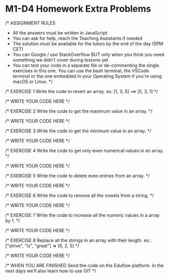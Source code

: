 # M1-D4 Homework Extra Problems

/*
ASSIGNMENT RULES
- All the answers must be written in JavaScript
- You can ask for help, reach the Teaching Assistants if needed
- The solution must be available for the tutors by the end of the day (5PM CET)
- You can Google / use StackOverflow BUT only when you think you need something we didn't cover during lessons yet
- You can test your code in a separate file or de-commenting the single exercises in this one.
You can use the bash terminal, the VSCode terminal or the one embedded in your Operating System if you're using macOS or Linux.
*/

/* EXERCISE 1
Write the code to revert an array.
es:
[1, 3, 5] ==> [5, 3, 1]
*/

/* WRITE YOUR CODE HERE */

/* EXERCISE 2
Write the code to get the maximum value in an array.
*/

/* WRITE YOUR CODE HERE */

/* EXERCISE 3
Write the code to get the minimum value in an array.
*/

/* WRITE YOUR CODE HERE */

/* EXERCISE 4
Write the code to get only even numerical values in an array.
*/

/* WRITE YOUR CODE HERE */

/* EXERCISE 5
Write the code to delete even entries from an array.
*/

/* WRITE YOUR CODE HERE */

/* EXERCISE 6
Write the code to remove all the vowels from a string.
*/

/* WRITE YOUR CODE HERE */

/* EXERCISE 7
Write the code to increase all the numeric values in a array by 1.
*/

/* WRITE YOUR CODE HERE */

/* EXERCISE 8 
Replace all the strings in an array with their length.
es.: ["strive", "is", "great"] => [6, 2, 5]
*/

/* WRITE YOUR CODE HERE */

/* WHEN YOU ARE FINISHED
Send the code on the Eduflow platform. In the next days we'll also learn how to use GIT
*/